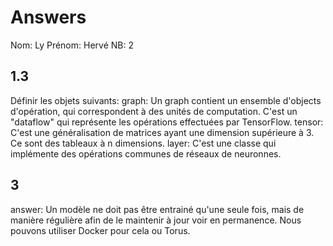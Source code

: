 # Answers

Nom: Ly
Prénom: Hervé
NB: 2

## 1.3
Définir les objets suivants:
graph: Un graph contient un ensemble d'objects d'opération, qui correspondent à des unités de computation. C'est un "dataflow" qui représente les opérations effectuées par TensorFlow.
tensor: C'est une généralisation de matrices ayant une dimension supérieure à 3. Ce sont des tableaux à n dimensions.
layer: C'est une classe qui implémente des opérations communes de réseaux de neuronnes.

## 3
answer:
Un modèle ne doit pas être entrainé qu'une seule fois, mais de manière régulière afin de le maintenir à jour voir en permanence. Nous pouvons utiliser Docker pour cela ou Torus.

